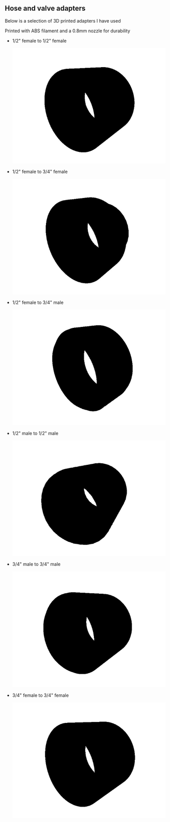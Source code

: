 ## Hose and valve adapters

Below is a selection of 3D printed adapters I have used

Printed with ABS filament and a 0.8mm nozzle for durability

- 1/2" female to 1/2" female

    ![image](./Female2q-Female2q.jpg)

- 1/2" female to 3/4" female

    ![image](./Female2q-Female3q.jpg)

- 1/2" female to 3/4" male

    ![image](./Female2q-Male3q.jpg)

- 1/2" male to 1/2" male

    ![image](./Male2q-Male2q.jpg)

- 3/4" male to 3/4" male

    ![image](./Male3q-Male3q.jpg)

- 3/4" female to 3/4" female

    ![image](./Female3q-Female3q.jpg)
